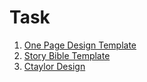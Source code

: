 # Task

  1. [One Page Design Template](gdd.md)
  2. [Story Bible Template](storybible.md)
  3. [Ctaylor Design](ctaylor.md)
